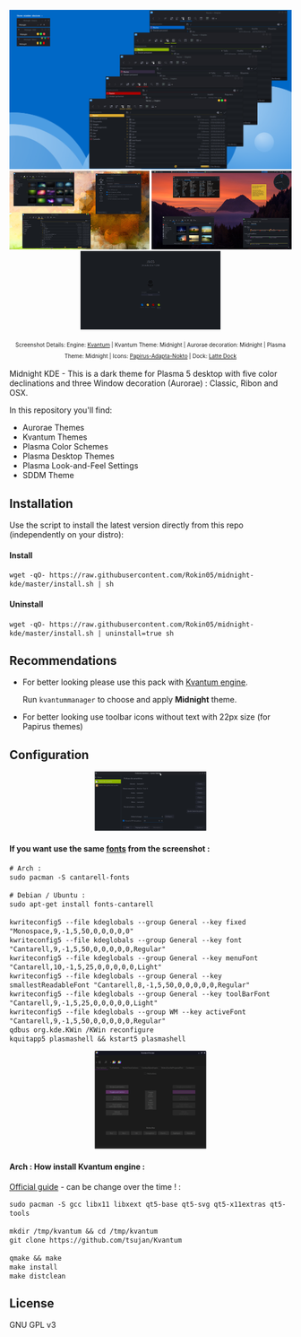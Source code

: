  
<p align="center">
  <img src="https://raw.githubusercontent.com/Rokin05/midnight-kde/master/INFO/screenshots/preview.1.png" alt="Preview Midnight KDE"/>
  <a href="https://raw.githubusercontent.com/Rokin05/midnight-kde/master/INFO/screenshots/preview.2.png"><img src="https://raw.githubusercontent.com/Rokin05/midnight-kde/master/INFO/screenshots/thumbs/mini.preview.2.png" alt="Preview Midnight KDE"/></a> <a href="https://raw.githubusercontent.com/Rokin05/midnight-kde/master/INFO/screenshots/preview.3.png"><img src="https://raw.githubusercontent.com/Rokin05/midnight-kde/master/INFO/screenshots/thumbs/mini.preview.3.png" alt="Preview Midnight KDE"/></a> <a href="https://raw.githubusercontent.com/Rokin05/midnight-kde/master/INFO/screenshots/preview.4.png"><img src="https://raw.githubusercontent.com/Rokin05/midnight-kde/master/INFO/screenshots/thumbs/mini.preview.4.png" alt="Preview Midnight KDE"/></a>
</p><p align="center">
  <sup><sub>Screenshot Details: Engine: <a href="https://github.com/tsujan/Kvantum/tree/master/Kvantum">Kvantum</a> | Kvantum Theme: Midnight | Aurorae decoration: Midnight | Plasma Theme: Midnight | Icons: <a href="https://github.com/PapirusDevelopmentTeam/papirus-icon-theme">Papirus-Adapta-Nokto</a> | Dock: <a href="https://github.com/psifidotos/Latte-Dock">Latte Dock</a></sub></sup></p>

Midnight KDE - This is a dark theme for Plasma 5 desktop with five color declinations and three Window decoration (Aurorae) : Classic, Ribon and OSX.

In this repository you'll find:

- Aurorae Themes
- Kvantum Themes
- Plasma Color Schemes
- Plasma Desktop Themes
- Plasma Look-and-Feel Settings
- SDDM Theme

## Installation

Use the script to install the latest version directly from this repo (independently on your distro):

#### Install

```
wget -qO- https://raw.githubusercontent.com/Rokin05/midnight-kde/master/install.sh | sh
```


#### Uninstall

```
wget -qO- https://raw.githubusercontent.com/Rokin05/midnight-kde/master/install.sh | uninstall=true sh
```


## Recommendations

- For better looking please use this pack with [Kvantum engine](https://github.com/tsujan/Kvantum/tree/master/Kvantum).

  Run `kvantummanager` to choose and apply **Midnight** theme.

- For better looking use toolbar icons without text with 22px size (for Papirus themes)



## Configuration



<a href="https://raw.githubusercontent.com/Rokin05/midnight-kde/master/INFO/screenshots/fonts-config.png"><p align="center"><img src="https://raw.githubusercontent.com/Rokin05/midnight-kde/master/INFO/screenshots/thumbs/mini.fonts.png" alt="Midnight-KDE fonts"/></p></a>

#### If you want use the same <a href="https://raw.githubusercontent.com/Rokin05/midnight-kde/master/INFO/screenshots/fonts-config.png">fonts</a> from the screenshot :
```
# Arch :
sudo pacman -S cantarell-fonts

# Debian / Ubuntu :
sudo apt-get install fonts-cantarell

kwriteconfig5 --file kdeglobals --group General --key fixed "Monospace,9,-1,5,50,0,0,0,0,0"
kwriteconfig5 --file kdeglobals --group General --key font "Cantarell,9,-1,5,50,0,0,0,0,0,Regular"
kwriteconfig5 --file kdeglobals --group General --key menuFont "Cantarell,10,-1,5,25,0,0,0,0,0,Light"
kwriteconfig5 --file kdeglobals --group General --key smallestReadableFont "Cantarell,8,-1,5,50,0,0,0,0,0,Regular"
kwriteconfig5 --file kdeglobals --group General --key toolBarFont "Cantarell,9,-1,5,25,0,0,0,0,0,Light"
kwriteconfig5 --file kdeglobals --group WM --key activeFont "Cantarell,9,-1,5,50,0,0,0,0,0,Regular"
qdbus org.kde.KWin /KWin reconfigure
kquitapp5 plasmashell && kstart5 plasmashell
```


<a href="https://github.com/tsujan/Kvantum/tree/master/Kvantum"><p align="center"><img src="https://raw.githubusercontent.com/Rokin05/midnight-kde/master/INFO/screenshots/thumbs/mini.kvantum.png" alt="Midnight-KDE kvantum"/></p></a>

#### Arch : How install Kvantum engine :

<a href="https://github.com/tsujan/Kvantum/blob/master/Kvantum/INSTALL">Official guide</a> - can be change over the time ! :
```
sudo pacman -S gcc libx11 libxext qt5-base qt5-svg qt5-x11extras qt5-tools

mkdir /tmp/kvantum && cd /tmp/kvantum
git clone https://github.com/tsujan/Kvantum

qmake && make
make install
make distclean
```


## License

GNU GPL v3
 










 
